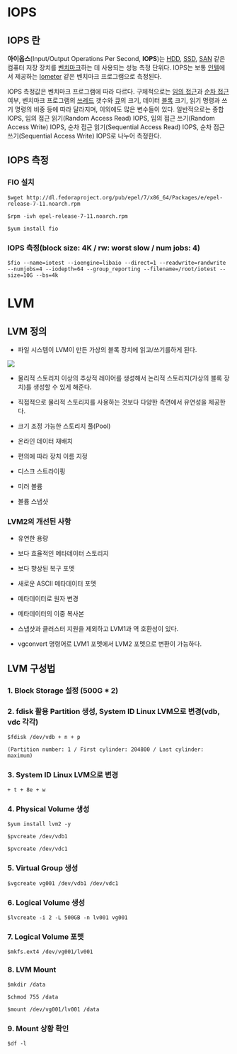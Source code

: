 # IOPS

## IOPS 란
**아이옵스**(Input/Output Operations Per Second,  **IOPS**)는  [HDD](https://ko.wikipedia.org/wiki/HDD "HDD"),  [SSD](https://ko.wikipedia.org/wiki/SSD "SSD"),  [SAN](https://ko.wikipedia.org/wiki/SAN "SAN")  같은 컴퓨터 저장 장치를  [벤치마크](https://ko.wikipedia.org/wiki/%EB%B2%A4%EC%B9%98%EB%A7%88%ED%81%AC_(%EC%BB%B4%ED%93%A8%ED%8C%85) "벤치마크 (컴퓨팅)")하는 데 사용되는 성능 측정 단위다. IOPS는 보통  [인텔](https://ko.wikipedia.org/wiki/%EC%9D%B8%ED%85%94 "인텔")에서 제공하는  [Iometer](https://ko.wikipedia.org/w/index.php?title=Iometer&action=edit&redlink=1 "Iometer (없는 문서)")  같은 벤치마크 프로그램으로 측정된다.

IOPS 측정값은 벤치마크 프로그램에 따라 다르다. 구체적으로는  [임의 접근](https://ko.wikipedia.org/w/index.php?title=%EC%9E%84%EC%9D%98_%EC%A0%91%EA%B7%BC&action=edit&redlink=1 "임의 접근 (없는 문서)")과  [순차 접근](https://ko.wikipedia.org/wiki/%EC%88%9C%EC%B0%A8_%EC%A0%91%EA%B7%BC "순차 접근")  여부, 벤치마크 프로그램의  [쓰레드](https://ko.wikipedia.org/wiki/%EC%93%B0%EB%A0%88%EB%93%9C "쓰레드")  갯수와  [큐](https://ko.wikipedia.org/wiki/%ED%81%90_(%EC%9E%90%EB%A3%8C_%EA%B5%AC%EC%A1%B0) "큐 (자료 구조)")의 크기, 데이터  [블록](https://ko.wikipedia.org/wiki/%EB%B8%94%EB%A1%9D "블록")  크기, 읽기 명령과 쓰기 명령의 비중 등에 따라 달라지며, 이외에도 많은 변수들이 있다. 일반적으로는 종합 IOPS, 임의 접근 읽기(Random Access Read) IOPS, 임의 접근 쓰기(Random Access Write) IOPS, 순차 접근 읽기(Sequential Access Read) IOPS, 순차 접근 쓰기(Sequential Access Write) IOPS로 나누어 측정한다.
## IOPS 측정
### FIO 설치

  

```
$wget http://dl.fedoraproject.org/pub/epel/7/x86_64/Packages/e/epel-release-7-11.noarch.rpm

$rpm -ivh epel-release-7-11.noarch.rpm

$yum install fio
```

  

### IOPS 측정(block size: 4K / rw: worst slow / num jobs: 4)

 

```
$fio --name=iotest --ioengine=libaio --direct=1 --readwrite=randwrite --numjobs=4 --iodepth=64 --group_reporting --filename=/root/iotest --size=10G --bs=4k
```



# LVM

## LVM 정의

* 파일 시스템이 LVM이 만든 가상의 블록 장치에 읽고/쓰기를하게 된다.  
  
![](http://img1.daumcdn.net/thumb/R1920x0/?fname=http%3A%2F%2Fcfile8.uf.tistory.com%2Fimage%2F2503D43D54B95EA712F097)

* 물리적 스토리지 이상의 추상적 레이어를 생성해서 논리적 스토리지(가상의 블록 장치)를 생성할 수 있게 해준다.

  

* 직접적으로 물리적 스토리지를 사용하는 것보다 다양한 측면에서 유연성을 제공한다.

 * 크기 조정 가능한 스토리지 풀(Pool)

* 온라인 데이터 재배치

* 편의에 따라 장치 이름 지정

* 디스크 스트라이핑

* 미러 볼륨

* 볼륨 스냅샷

  

### LVM2의 개선된 사항
  

* 유연한 용량

* 보다 효율적인 메타데이터 스토리지

* 보다 향상된 복구 포멧

* 새로운 ASCII 메타데이터 포멧

* 메타데이터로 원자 변경

* 메타데이터의 이중 복사본

  

* 스냅샷과 클러스터 지원을 제외하고 LVM1과 역 호환성이 있다.

  

* vgconvert 명령어로 LVM1 포멧에서 LVM2 포멧으로 변환이 가능하다.




## LVM 구성법

### 1. Block Storage 설정 (500G * 2)

  

### 2. fdisk 활용 Partition 생성, System ID Linux LVM으로 변경(vdb, vdc 각각)

  
```
$fdisk /dev/vdb + n + p

(Partition number: 1 / First cylinder: 204800 / Last cylinder: maximum)
```
  

### 3. System ID Linux LVM으로 변경

```
+ t + 8e + w
```
  

### 4. Physical Volume 생성
```
$yum install lvm2 -y

$pvcreate /dev/vdb1

$pvcreate /dev/vdc1
```
  

### 5. Virtual Group 생성
```
$vgcreate vg001 /dev/vdb1 /dev/vdc1
```
  

### 6. Logical Volume 생성
```
$lvcreate -i 2 -L 500GB -n lv001 vg001
```
  

### 7. Logical Volume 포맷
```
$mkfs.ext4 /dev/vg001/lv001
```
  

### 8. LVM Mount
```
$mkdir /data

$chmod 755 /data

$mount /dev/vg001/lv001 /data
```
  

### 9. Mount 상황 확인
```
$df -l
```